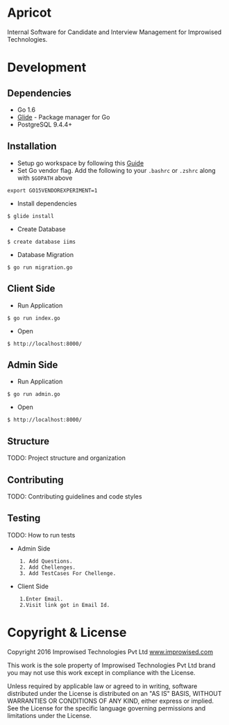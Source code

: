 # Apricot

Internal Software for Candidate and Interview Management for Improwised Technologies.

# Development

## Dependencies
* Go 1.6
* [Glide](https://github.com/Masterminds/glide) - Package manager for Go
* PostgreSQL 9.4.4+

## Installation
* Setup go workspace by following this [Guide](https://golang.org/doc/code.html#Organization)
* Set Go vendor flag. Add the following to your `.bashrc` or `.zshrc` along with `$GOPATH` above
```
export GO15VENDOREXPERIMENT=1
```
* Install dependencies
```
$ glide install
```
* Create Database
```
$ create database iims
```
* Database Migration
```
$ go run migration.go
```

## Client Side

* Run Application
```
$ go run index.go
```
* Open
```
$ http://localhost:8000/
```

## Admin Side

* Run Application
```
$ go run admin.go
```
* Open
```
$ http://localhost:8000/
```

## Structure

TODO: Project structure and organization

## Contributing

TODO: Contributing guidelines and code styles

## Testing

TODO: How to run tests
* Admin Side
```
	1. Add Questions.
	2. Add Chellenges.
	3. Add TestCases For Chellenge.
```
* Client Side
```
	1.Enter Email.
	2.Visit link got in Email Id.
```


# Copyright & License

Copyright 2016 Improwised Technologies Pvt Ltd
www.improwised.com

This work is the sole property of Improwised Technologies Pvt Ltd brand
you may not use this work except in compliance with the License.

Unless required by applicable law or agreed to in writing, software
distributed under the License is distributed on an "AS IS" BASIS,
WITHOUT WARRANTIES OR CONDITIONS OF ANY KIND, either express or implied.
See the License for the specific language governing permissions and
limitations under the License.
